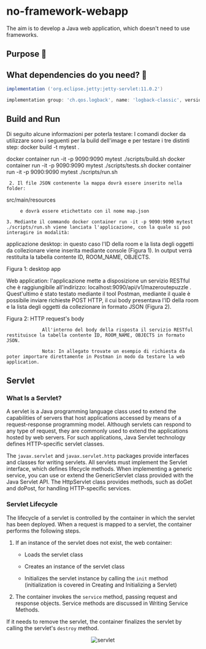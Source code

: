 # no-framework-webapp
The aim is to develop a Java web application, which doesn't need to use frameworks. 

## Purpose :dart: 

## What dependencies do you need? :link:

```groovy
implementation ('org.eclipse.jetty:jetty-servlet:11.0.2')
```

```groovy
implementation group: 'ch.qos.logback', name: 'logback-classic', version: '1.2.3'
```

## Build and Run

Di seguito alcune informazioni per poterla testare:
I comandi docker da utilizzare sono i seguenti per la build dell'image e per testare i tre distinti step:
docker build -t mytest .

docker container run -it -p 9090:9090 mytest ./scripts/build.sh
docker container run -it -p 9090:9090 mytest ./scripts/tests.sh
docker container run -it -p 9090:9090 mytest ./scripts/run.sh

     2. Il file JSON contenente la mappa dovrà essere inserito nella folder:

src/main/resources

         e dovrà essere etichettato con il nome map.json  

    3. Mediante il commando docker container run -it -p 9090:9090 mytest ./scripts/run.sh viene lanciata l'applicazione, con la quale si può interagire in modalità:
applicazione desktop: in questo caso l'ID della room e la lista degli oggetti da collezionare viene inserita mediante console (Figura 1). In output verrà restituita la tabella contente ID, ROOM_NAME, OBJECTS.

Figura 1: desktop app​

​Web application: l'applicazione mette a disposizione un servizio RESTful che è raggiungibile all'indirizzo: localhost:9090/api/v1/mazeroutepuzzle .  Quest'ultimo è stato testato mediante il tool Postman, mediante il quale è possibile inviare richieste POST HTTP, il cui body presentava l'ID della room e la lista degli oggetti da collezionare in formato JSON (Figura 2).

Figura 2: HTTP request's body

                 All'interno del body della risposta il servizio RESTful restituisce la tabella contente ID, ROOM_NAME, OBJECTS in formato JSON. 
                 
                 Nota: In allegato trovate un esempio di richiesta da poter importare direttamente in Postman in modo da testare la web application.

## Servlet

### What Is a Servlet?
A servlet is a Java programming language class used to extend the capabilities of servers that host applications accessed by means of a request-response programming model. Although servlets can respond to any type of request, they are commonly used to extend the applications hosted by web servers. For such applications, Java Servlet technology defines HTTP-specific servlet classes.

The `javax.servlet` and `javax.servlet.http` packages provide interfaces and classes for writing servlets. All servlets must implement the Servlet interface, which defines lifecycle methods. When implementing a generic service, you can use or extend the GenericServlet class provided with the Java Servlet API. The HttpServlet class provides methods, such as doGet and doPost, for handling HTTP-specific services.

### Servlet Lifecycle
The lifecycle of a servlet is controlled by the container in which the servlet has been deployed. When a request is mapped to a servlet, the container performs the following steps.

1. If an instance of the servlet does not exist, the web container:

   * Loads the servlet class

   * Creates an instance of the servlet class

   * Initializes the servlet instance by calling the `init` method (initialization is covered in Creating and Initializing a Servlet)

2. The container invokes the `service` method, passing request and response objects. Service methods are discussed in Writing Service Methods.

If it needs to remove the servlet, the container finalizes the servlet by calling the servlet's `destroy` method.

<p align="center">
  <img src="https://user-images.githubusercontent.com/48289901/119905545-bdf06480-bf4c-11eb-99d1-44cf34f41740.jpg" alt="servlet"/>
</p>
